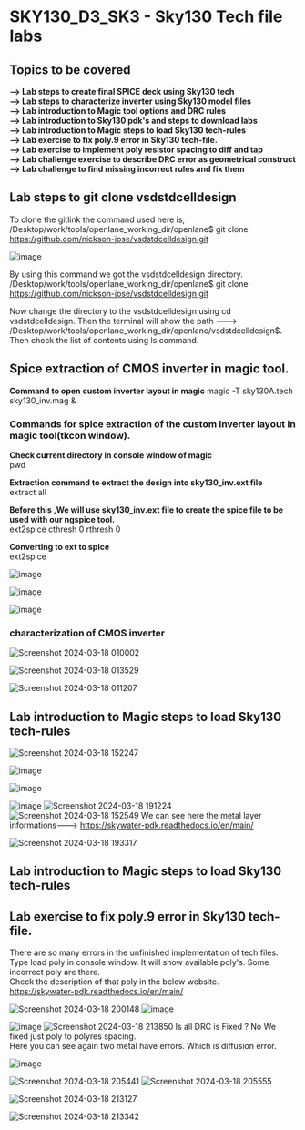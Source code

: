 #  SKY130_D3_SK3 - Sky130 Tech file labs
##  Topics to be covered
**--> Lab steps to create final SPICE deck using Sky130 tech**   
**--> Lab steps to characterize inverter using Sky130 model files**  
**--> Lab introduction to Magic tool options and DRC rules**    
**--> Lab introduction to Sky130 pdk's and steps to download labs**    
**--> Lab introduction to Magic steps to load Sky130 tech-rules**    
**--> Lab exercise to fix poly.9 error in Sky130 tech-file.**    
**--> Lab exercise to implement poly resistor spacing to diff and tap**   
**--> Lab challenge exercise to describe DRC error as geometrical construct** 
**--> Lab challenge to find missing incorrect rules and fix them**

## Lab steps to git clone vsdstdcelldesign

To clone the gitlink the command used here is,  
/Desktop/work/tools/openlane_working_dir/openlane$ git clone https://github.com/nickson-jose/vsdstdcelldesign.git   

![image](https://github.com/Gayathri4801/NASSCOM-VSD-IAT/assets/163323618/20659235-0170-42cf-adb0-10535788ec92)

By using this command we got the vsdstdcelldesign directory.  
/Desktop/work/tools/openlane_working_dir/openlane$ git clone https://github.com/nickson-jose/vsdstdcelldesign.git   

Now change the directory to the vsdstdcelldesign using cd vsdstdcelldesign.
Then the terminal will show the path ---> /Desktop/work/tools/openlane_working_dir/openlane/vsdstdcelldesign$.     
Then check the list of contents using ls command.  
## Spice extraction of CMOS inverter in magic tool.  
**Command to open custom inverter layout in magic**
magic -T sky130A.tech sky130_inv.mag &

### Commands for spice extraction of the custom inverter layout in magic tool(tkcon window).

**Check current directory in console window of magic**   
pwd

**Extraction command to extract the design into sky130_inv.ext file**   
extract all   

**Before this ,We will use sky130_inv.ext file to create the spice file to be used with our ngspice tool.**   
ext2spice cthresh 0 rthresh 0   

**Converting to ext to spice**   
ext2spice





![image](https://github.com/Gayathri4801/NASSCOM-VSD-IAT/assets/163323618/597e0aa5-335c-4429-bb65-fcb0931e0553)

![image](https://github.com/Gayathri4801/NASSCOM-VSD-IAT/assets/163323618/ccd1a8e1-897e-4b1e-811d-9c1ac5a8251b)

![image](https://github.com/Gayathri4801/NASSCOM-VSD-IAT/assets/163323618/19be848a-276c-4b2d-8f63-5010d24db2eb)

### characterization of CMOS inverter

![Screenshot 2024-03-18 010002](https://github.com/Gayathri4801/NASSCOM-VSD-IAT/assets/163323618/eff93521-dfde-410a-bbb4-d8bf0881cdc2)

![Screenshot 2024-03-18 013529](https://github.com/Gayathri4801/NASSCOM-VSD-IAT/assets/163323618/cdf88e88-8480-42a0-9a90-384014b1910f)

![Screenshot 2024-03-18 011207](https://github.com/Gayathri4801/NASSCOM-VSD-IAT/assets/163323618/b4764917-28c1-42e9-ab29-5f3c27a00af0)


##  Lab introduction to Magic steps to load Sky130 tech-rules
![Screenshot 2024-03-18 152247](https://github.com/Gayathri4801/NASSCOM-VSD-IAT/assets/163323618/52726029-5838-419f-86fa-2284177ea4d7)

![image](https://github.com/Gayathri4801/NASSCOM-VSD-IAT/assets/163323618/81ab0e19-4805-4f92-8e8e-7fce56790d5c)

![image](https://github.com/Gayathri4801/NASSCOM-VSD-IAT/assets/163323618/e75aac88-632f-47b7-82e9-4c3ed5095ee8)

![image](https://github.com/Gayathri4801/NASSCOM-VSD-IAT/assets/163323618/bbb20f94-f6a4-4992-9771-326fc3134da8)
![Screenshot 2024-03-18 191224](https://github.com/Gayathri4801/NASSCOM-VSD-IAT/assets/163323618/d1c64d75-cd12-4212-88a7-6c03442735ee)
![Screenshot 2024-03-18 152549](https://github.com/Gayathri4801/NASSCOM-VSD-IAT/assets/163323618/b81d7902-c3e4-472a-896d-6deb85b14061)
We can see here the metal layer informations--->      https://skywater-pdk.readthedocs.io/en/main/     

![Screenshot 2024-03-18 193317](https://github.com/Gayathri4801/NASSCOM-VSD-IAT/assets/163323618/d1bc7c98-7493-4f89-8a34-ba01c28be3c0)



## Lab introduction to Magic steps to load Sky130 tech-rules
## Lab exercise to fix poly.9 error in Sky130 tech-file.

There are so many errors in the unfinished implementation of tech files.  
Type load poly in console window. It will show available poly's.  Some incorrect poly are there.   
Check the description of that poly in the below website.  
   https://skywater-pdk.readthedocs.io/en/main/     

![Screenshot 2024-03-18 200148](https://github.com/Gayathri4801/NASSCOM-VSD-IAT/assets/163323618/9f218105-8412-4f12-be33-646f6d5006ea)
![image](https://github.com/Gayathri4801/NASSCOM-VSD-IAT/assets/163323618/ee5ee82f-1b81-4d55-bd6f-4d484924431b)

![image](https://github.com/Gayathri4801/NASSCOM-VSD-IAT/assets/163323618/55b88e34-c950-442a-89e5-aed0b75a8b99)
![Screenshot 2024-03-18 213850](https://github.com/Gayathri4801/NASSCOM-VSD-IAT/assets/163323618/c436c4a5-0f6d-44ac-87c8-56d36b965a9a)
Is all DRC is Fixed ? No  We fixed just poly to polyres spacing.  
Here you can see again two metal have errors. Which is  diffusion error.

![image](https://github.com/Gayathri4801/NASSCOM-VSD-IAT/assets/163323618/b845966a-337b-4121-83a3-2f5904b0c6f3)



![Screenshot 2024-03-18 205441](https://github.com/Gayathri4801/NASSCOM-VSD-IAT/assets/163323618/a8042f16-d12f-4ad0-8ee2-2152ebd9b39a)
![Screenshot 2024-03-18 205555](https://github.com/Gayathri4801/NASSCOM-VSD-IAT/assets/163323618/5a912a45-09f7-4622-95c4-6ceb3a240545)

![Screenshot 2024-03-18 213127](https://github.com/Gayathri4801/NASSCOM-VSD-IAT/assets/163323618/47499a78-a21c-4ae3-8a45-f7569686f1df)

![Screenshot 2024-03-18 213342](https://github.com/Gayathri4801/NASSCOM-VSD-IAT/assets/163323618/1432df61-87f4-458d-b398-61b6726cff63)
